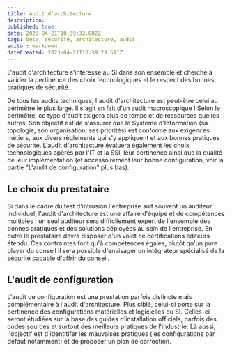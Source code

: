 ```yaml
---
title: Audit d'architecture
description: 
published: true
date: 2023-04-21T10:39:32.882Z
tags: beta, sécurité, architecture, audit
editor: markdown
dateCreated: 2023-04-21T10:39:29.511Z
---
```


L'audit d'architecture s'intéresse au SI dans son ensemble et cherche à valider la pertinence des choix technologiques et le respect des bonnes pratiques de sécurité.

De tous les audits techniques, l'audit d'architecture est peut-être celui au périmètre le plus large. Il s'agit en fait d'un audit macroscopique ! Selon le périmètre, ce type d'audit exigera plus de temps et de ressources que les autres. Son objectif est de s'assurer que le Système d'Information (sa topologie, son organisation, ses priorités) est conforme aux exigences métiers, aux divers règlements qui s'y appliquent et aux bonnes pratiques de sécurité. L'audit d'architecture évaluera également les choix technologiques opérés par l'IT et la SSI, leur pertinence ainsi que la qualité de leur implémentation (et accessoirement leur bonne configuration, voir la partie "L'audit de configuration" plus bas).

## Le choix du prestataire

Si dans le cadre du test d'intrusion l'entreprise suit souvent un auditeur individuel, l'audit d'architecture est une affaire d'équipe et de compétences multiples : un seul auditeur sera difficilement expert de l'ensemble des bonnes pratiques et des solutions déployées au sein de l'entreprise. En outre le prestataire devra disposer d'un volet de certifications éditeurs étendu. Ces contraintes font qu'à compétences égales, plutôt qu'un pure player du conseil il sera possible d'envisager un intégrateur spécialisé de la sécurité capable d'offrir du conseil.

## L'audit de configuration

L'audit de configuration est une prestation parfois distincte mais complémentaire à l'audit d'architecture. Plus ciblé, celui-ci porte sur la pertinence des configurations matérielles et logicielles du SI. Celles-ci seront étudiées sur la base des guides d'installation officiels, parfois des codes sources et surtout des meilleurs pratiques de l'industrie. Là aussi, l'objectif est d'identitifer les mauvaises pratiques (les configurations par défaut notamment) et de proposer un plan de correction.